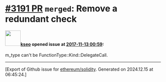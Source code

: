 # [\#3191 PR](https://github.com/ethereum/solidity/pull/3191) `merged`: Remove a redundant check

#### <img src="https://avatars.githubusercontent.com/u/2034762?u=baa6eef9daad745af956a8d9b564acaabf8bed25&v=4" width="50">[kseo](https://github.com/kseo) opened issue at [2017-11-13 00:59](https://github.com/ethereum/solidity/pull/3191):

m_type can't be FunctionType::Kind::DelegateCall.




-------------------------------------------------------------------------------



[Export of Github issue for [ethereum/solidity](https://github.com/ethereum/solidity). Generated on 2024.12.15 at 06:45:24.]
